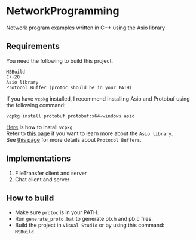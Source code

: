 # NetworkProgramming
Network program examples written in C++ using the Asio library

## Requirements
You need the following to build this project.

    MSBuild
    C++20
    Asio library
    Protocol Buffer (protoc should be in your PATH)

If you have ```vcpkg``` installed, I recommend installing Asio and Protobuf using the following command:
```
vcpkg install protobuf protobuf:x64-windows asio
```

[Here](https://learn.microsoft.com/en-us/vcpkg/get_started/get-started-msbuild?pivots=shell-powershell)   is how to install ```vcpkg```   
Refer to [this page](https://think-async.com/Asio/) if you want to learn more about the ```Asio library```.    
See [this page](https://github.com/protocolbuffers) for more details about ```Protocol Buffers```.

## Implementations

1. FileTransfer client and server
2. Chat client and server

## How to build
 
* Make sure ```protoc``` is in your PATH.    
* Run ```generate_proto.bat``` to generate pb.h and pb.c files.    
* Build the project in ```Visual Studio``` or by using this command:   
```MSBuild .```

